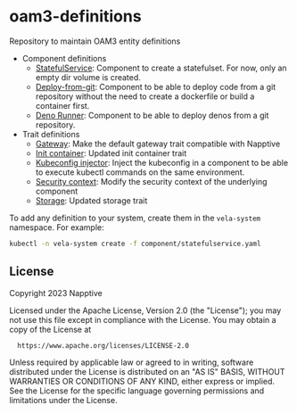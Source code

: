 # oam3-definitions

Repository to maintain OAM3 entity definitions

* Component definitions
  * [StatefulService](component/statefulservice.yaml): Component to create a statefulset. For now, only an empty dir volume is created.
  * [Deploy-from-git](component/deploy-git-app.yaml): Component to be able to deploy code from a git repository without the need to create a dockerfile or build a container first.
  * [Deno Runner](component/deno-runner.componentdefinition.yaml): Component to be able to deploy denos from a git repository.
* Trait definitions
  * [Gateway](trait/gateway.napptive.yaml): Make the default gateway trait compatible with Napptive
  * [Init container](trait/init-container.yaml): Updated init container trait
  * [Kubeconfig injector](trait/kubeconfig-injector.yaml): Inject the kubeconfig in a component to be able to execute kubectl commands on the same environment.
  * [Security context](trait/security-context.yaml): Modify the security context of the underlying component
  * [Storage](trait/storage.yaml): Updated storage trait

To add any definition to your system, create them in the `vela-system` namespace. For example:

```bash
kubectl -n vela-system create -f component/statefulservice.yaml
```

## License

Copyright 2023 Napptive

Licensed under the Apache License, Version 2.0 (the "License");
you may not use this file except in compliance with the License.
You may obtain a copy of the License at

      https://www.apache.org/licenses/LICENSE-2.0

Unless required by applicable law or agreed to in writing, software
distributed under the License is distributed on an "AS IS" BASIS,
WITHOUT WARRANTIES OR CONDITIONS OF ANY KIND, either express or implied.
See the License for the specific language governing permissions and
limitations under the License.